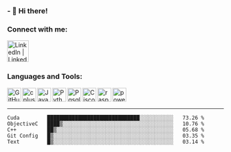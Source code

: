 ### - 🏮 Hi there!

### Connect with me:

[<img align="left" alt="LinkedIn | LinkedIn" width="50px" src="https://cdn.jsdelivr.net/npm/simple-icons@v3/icons/linkedin.svg" />][linkedin]



<br />
<br />
<br />


### Languages and Tools:

<img align="left" alt="GitHub" width="32px" src="https://cdn.jsdelivr.net/npm/simple-icons@3.12.3/icons/github.svg"/>
<img align="left" alt="cplusplus" width="32px" src="https://cdn.jsdelivr.net/npm/simple-icons@3.12.3/icons/cplusplus.svg" />
<img align="left" alt="Java" width="32px" src="https://cdn.jsdelivr.net/npm/simple-icons@3.12.3/icons/java.svg" />
<img align="left" alt="Python" width="32px" src="https://cdn.jsdelivr.net/npm/simple-icons@3.12.3/icons/python.svg" />
<img align="left" alt="Pgsql" width="32px" src="https://cdn.jsdelivr.net/npm/simple-icons@3.12.3/icons/postgresql.svg" />
<img align="left" alt="Cisco" width="32px" src="https://cdn.jsdelivr.net/npm/simple-icons@3.12.3/icons/cisco.svg" />
<img align="left" alt="raspberry" width="32px" src="https://cdn.jsdelivr.net/npm/simple-icons@3.12.3/icons/raspberrypi.svg" />
<img align="left" alt="powershell" width="32px" src="https://cdn.jsdelivr.net/npm/simple-icons@3.12.3/icons/powershell.svg" />




<br />
<br />

---

<!--START_SECTION:waka-->
```text
Cuda         ██████████████████████████████░░░░░░░░░░░   73.26 % 
ObjectiveC   ████▒░░░░░░░░░░░░░░░░░░░░░░░░░░░░░░░░░░░░   10.76 % 
C++          ██▒░░░░░░░░░░░░░░░░░░░░░░░░░░░░░░░░░░░░░░   05.68 % 
Git Config   █▒░░░░░░░░░░░░░░░░░░░░░░░░░░░░░░░░░░░░░░░   03.35 % 
Text         █▒░░░░░░░░░░░░░░░░░░░░░░░░░░░░░░░░░░░░░░░   03.14 % 
```
<!--END_SECTION:waka-->


[linkedin]: https://www.linkedin.com/in/mohamed-elh/


